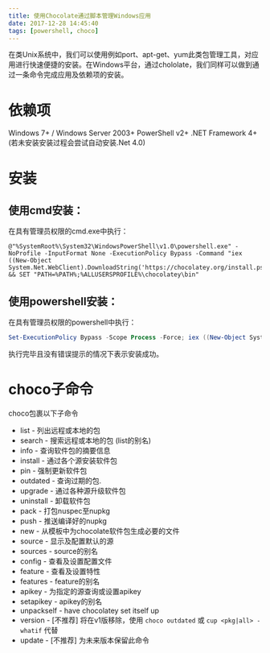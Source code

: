 ```yaml
---
title: 使用Chocolate通过脚本管理Windows应用
date: 2017-12-28 14:45:40
tags: [powershell, choco]
---
```


在类Unix系统中，我们可以使用例如port、apt-get、yum此类包管理工具，对应用进行快速便捷的安装。在Windows平台，通过chololate，我们同样可以做到通过一条命令完成应用及依赖项的安装。

# 依赖项
Windows 7+ / Windows Server 2003+
PowerShell v2+
.NET Framework 4+ (若未安装安装过程会尝试自动安装.Net 4.0)

# 安装

## 使用cmd安装：

在具有管理员权限的cmd.exe中执行：
``` 
@"%SystemRoot%\System32\WindowsPowerShell\v1.0\powershell.exe" -NoProfile -InputFormat None -ExecutionPolicy Bypass -Command "iex ((New-Object System.Net.WebClient).DownloadString('https://chocolatey.org/install.ps1'))" && SET "PATH=%PATH%;%ALLUSERSPROFILE%\chocolatey\bin"
```

## 使用powershell安装：

在具有管理员权限的powershell中执行：
``` powershell
Set-ExecutionPolicy Bypass -Scope Process -Force; iex ((New-Object System.Net.WebClient).DownloadString('https://chocolatey.org/install.ps1'))
```

执行完毕且没有错误提示的情况下表示安装成功。

# choco子命令

choco包裹以下子命令
 * list - 列出远程或本地的包
 * search - 搜索远程或本地的包 (list的别名)
 * info - 查询软件包的摘要信息
 * install - 通过各个源安装软件包
 * pin - 强制更新软件包
 * outdated - 查询过期的包. 
 * upgrade - 通过各种源升级软件包
 * uninstall - 卸载软件包
 * pack - 打包nuspec至nupkg
 * push - 推送编译好的nupkg
 * new - 从模板中为chocolate软件包生成必要的文件
 * source - 显示及配置默认的源
 * sources - source的别名
 * config - 查看及设置配置文件
 * feature - 查看及设置特性
 * features - feature的别名
 * apikey - 为指定的源查询或设置apikey
 * setapikey - apikey的别名
 * unpackself - have chocolatey set itself up
 * version - [不推荐] 将在v1版移除，使用 `choco outdated` 或 `cup <pkg|all> -whatif` 代替
 * update - [不推荐] 为未来版本保留此命令